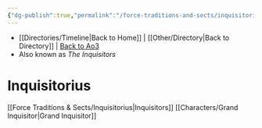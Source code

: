 ```yaml
---
{"dg-publish":true,"permalink":"/force-traditions-and-sects/inquisitorius/","tags":["galaticempire","darksiders","unfinished","faction"],"noteIcon":"saber1"}
---
```


- [[Directories/Timeline\|Back to Home]] | [[Other/Directory\|Back to Directory]] | [Back to Ao3](https://archiveofourown.org/works/19334440/chapters/45992584)
- Also known as *The Inquisitors*

# Inquisitorius

[[Force Traditions & Sects/Inquisitorius\|Inquisitors]]
[[Characters/Grand Inquisitor\|Grand Inquisitor]]
